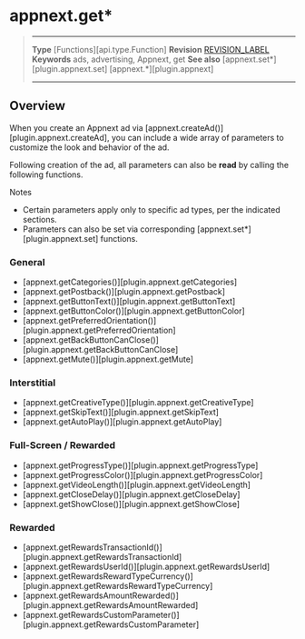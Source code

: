 # appnext.get*

> --------------------- ------------------------------------------------------------------------------------------
> __Type__              [Functions][api.type.Function]
> __Revision__          [REVISION_LABEL](REVISION_URL)
> __Keywords__          ads, advertising, Appnext, get
> __See also__          [appnext.set*][plugin.appnext.set]
>						[appnext.*][plugin.appnext]
> --------------------- ------------------------------------------------------------------------------------------


## Overview

When you create an Appnext ad via [appnext.createAd()][plugin.appnext.createAd], you can include a wide array of parameters to customize the look and behavior of the ad.

Following creation of the ad, all parameters can also be __read__ by calling the following functions.

<div class="guide-notebox">
<div class="notebox-title">Notes</div>

* Certain parameters apply only to specific ad types, per the indicated sections.
* Parameters can also be set via corresponding [appnext.set*][plugin.appnext.set] functions.

</div>

### General

* [appnext.getCategories()][plugin.appnext.getCategories]
* [appnext.getPostback()][plugin.appnext.getPostback]
* [appnext.getButtonText()][plugin.appnext.getButtonText]
* [appnext.getButtonColor()][plugin.appnext.getButtonColor]
* [appnext.getPreferredOrientation()][plugin.appnext.getPreferredOrientation]
* [appnext.getBackButtonCanClose()][plugin.appnext.getBackButtonCanClose]
* [appnext.getMute()][plugin.appnext.getMute]

### Interstitial

* [appnext.getCreativeType()][plugin.appnext.getCreativeType]
* [appnext.getSkipText()][plugin.appnext.getSkipText]
* [appnext.getAutoPlay()][plugin.appnext.getAutoPlay]

### Full-Screen / Rewarded

* [appnext.getProgressType()][plugin.appnext.getProgressType]
* [appnext.getProgressColor()][plugin.appnext.getProgressColor]
* [appnext.getVideoLength()][plugin.appnext.getVideoLength]
* [appnext.getCloseDelay()][plugin.appnext.getCloseDelay]
* [appnext.getShowClose()][plugin.appnext.getShowClose]

### Rewarded

* [appnext.getRewardsTransactionId()][plugin.appnext.getRewardsTransactionId]
* [appnext.getRewardsUserId()][plugin.appnext.getRewardsUserId]
* [appnext.getRewardsRewardTypeCurrency()][plugin.appnext.getRewardsRewardTypeCurrency]
* [appnext.getRewardsAmountRewarded()][plugin.appnext.getRewardsAmountRewarded]
* [appnext.getRewardsCustomParameter()][plugin.appnext.getRewardsCustomParameter]
